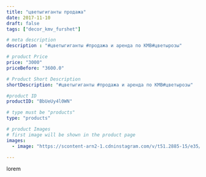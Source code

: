 ```yaml
---
title: "цветыгиганты продажа"
date: 2017-11-10
draft: false
tags: ["decor_kmv_furshet"]

# meta description
description : "#цветыгиганты #продажа и аренда по КМВ#цветырозы"

# product Price
price: "3000"
priceBefore: "3600.0"

# Product Short Description
shortDescription: "#цветыгиганты #продажа и аренда по КМВ#цветырозы"

#product ID
productID: "BbUeUy4l0WN"

# type must be "products"
type: "products"

# product Images
# first image will be shown in the product page
images:
  - image: "https://scontent-arn2-1.cdninstagram.com/v/t51.2885-15/e35/23417316_167969563788994_1140629518659092480_n.jpg?se=7&tp=1&_nc_ht=scontent-arn2-1.cdninstagram.com&_nc_cat=110&_nc_ohc=l2z949s4d8kAX-4Xb5U&oh=2e3831ea9182d8d6f9f6421b1c194310&oe=6073787A&ig_cache_key=MTY0NTA3MzEzNDMxODQ3MDU0MQ%3D%3D.2"

---
```

lorem
